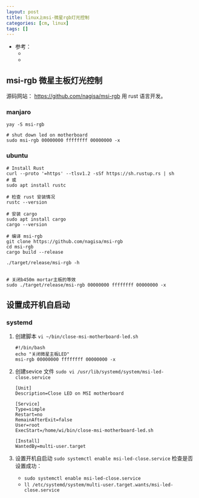 ```yaml
---
layout: post
title: linux上msi-微星rgb灯光控制
categories: [cm, linux]
tags: []
---
```


* 参考： 
  * []()
  * []()



## msi-rgb 微星主板灯光控制

源码网站： <https://github.com/nagisa/msi-rgb>
用 rust 语言开发。



### manjaro

~~~
yay -S msi-rgb

# shut down led on motherboard
sudo msi-rgb 00000000 ffffffff 00000000 -x
~~~


### ubuntu

~~~
# Install Rust
curl --proto '=https' --tlsv1.2 -sSf https://sh.rustup.rs | sh
# 或
sudo apt install rustc

# 检查 rust 安装情况
rustc --version
~~~

~~~
# 安装 cargo
sudo apt install cargo
cargo --version
~~~

~~~
# 编译 msi-rgb
git clone https://github.com/nagisa/msi-rgb
cd msi-rgb
cargo build --release

./target/release/msi-rgb -h


# 关闭b450m mortar主板的等效
sudo ./target/release/msi-rgb 00000000 ffffffff 00000000 -x
~~~



## 设置成开机自启动

### systemd

1. 创建脚本 `vi ~/bin/close-msi-motherboard-led.sh`
    ~~~
    #!/bin/bash
    echo "关闭微星主板LED"
    msi-rgb 00000000 ffffffff 00000000 -x
    ~~~

1. 创建sevice 文件 `sudo vi /usr/lib/systemd/system/msi-led-close.service`

    ~~~
    [Unit]
    Description=Close LED on MSI motherboard

    [Service]
    Type=simple
    Restart=no
    RemainAfterExit=false
    User=root
    ExecStart=/home/wi/bin/close-msi-motherboard-led.sh

    [Install]
    WantedBy=multi-user.target 
    ~~~

1. 设置开机自启动 `sudo systemctl enable msi-led-close.service`
    检查是否设置成功： 
    * `sudo systemctl enable msi-led-close.service`
    * `ll /etc/systemd/system/multi-user.target.wants/msi-led-close.service`





















